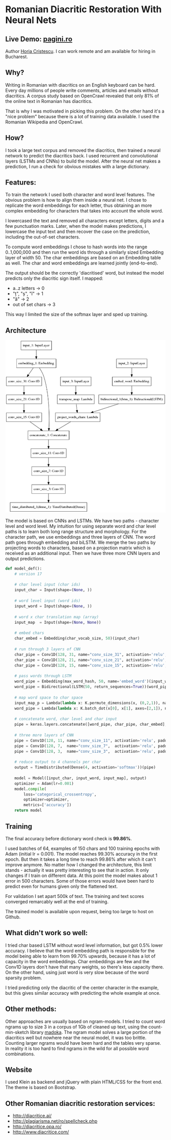 # Romanian Diacritic Restoration With Neural Nets

## Live Demo: [pagini.ro](http://pagini.ro/)

Author [Horia Cristescu](mailto:horia.cristescu@gmail.com). I can work remote and am available for hiring in Bucharest.

## Why?

Writing in Romanian with diacritics on an English keyboard can be hard. Every day millions of people write comments, articles and emails without diacritics. A corpus study based on OpenCrawl revealed that only 81% of the online text in Romanian has diacritics.

That is why I was motivated in picking this problem. On the other hand it's a "nice problem" because there is a lot of training data available. I used the Romanian Wikipedia and OpenCrawl.
 
## How?

I took a large text corpus and removed the diacritics, then trained a neural network to predict the diacritics back. I used recurrent and convolutional layers (LSTMs and CNNs) to build the model. After the neural net makes a prediction, I run a check for obvious mistakes with a large dictionary.

## Features:

To train the network I used both character and word level features. The obvious problem is how to align them inside a neural net. I chose to replicate the word embeddings for each letter, thus obtaining an more complex embedding for characters that takes into account the whole word. 

I lowercased the text and removed all characters except letters, digits and a few punctuation marks. Later, when the model makes predictions, I lowercase the input text and then recover the case on the prediction, including the out-of-set characters.

To compute word embeddings I chose to hash words into the range 0..1,000,000 and then run the word ids through a similarly sized Embedding layer of width 50. The char embeddings are based on an Embedding table as well. The char and word embeddings are learned jointly (end-to-end).

The output should be the correctly 'diacritised' word, but instead the model predicts only the diacritic sign itself. I mapped:

- a..z letters -> 0
- "ț", "ș", "î" -> 1 
- "ă" -> 2
- out of set chars -> 3

This way I limited the size of the softmax layer and sped up training.

## Architecture

<img src="app/model.png?raw=true" width="508">

The model is based on CNNs and LSTMs. We have two paths - character level and word level. My intuition for using separate word and char level paths is to learn both long range structure and morphology. For the character path, we use embeddings and three layers of CNN. The word path goes through embedding and biLSTM. We merge the two paths by projecting words to characters, based on a projection matrix which is received as an additional input. Then we have three more CNN layers and output predictions. 

```python
def model_def():
    # version 17

    # char level input (char ids)
    input_char = Input(shape=(None, ))
    
    # word level input (word ids)
    input_word = Input(shape=(None, ))
    
    # word x char translation map (array)
    input_map  = Input(shape=(None, None))

    # embed chars
    char_embed = Embedding(char_vocab_size, 50)(input_char)

    # run through 3 layers of CNN
    char_pipe = Conv1D(128, 31, name="conv_size_31", activation='relu', padding='same')(char_embed)
    char_pipe = Conv1D(128, 21, name="conv_size_21", activation='relu', padding='same')(char_pipe)
    char_pipe = Conv1D(128, 15, name="conv_size_15", activation='relu', padding='same')(char_pipe)

    # pass words through LSTM
    word_pipe = Embedding(max_word_hash, 50, name='embed_word')(input_word)
    word_pipe = Bidirectional(LSTM(50, return_sequences=True))(word_pipe) # (None, 27, 100)

    # map word space to char space
    input_map_p = Lambda(lambda x: K.permute_dimensions(x, (0,2,1)), name='transpose_map')(input_map)
    word_pipe = Lambda(lambda x: K.batch_dot(x[0], x[1], axes=[2,1]), name='project_words_chars')([input_map_p, word_pipe])

    # concatenate word, char level and char input
    pipe = keras.layers.concatenate([word_pipe, char_pipe, char_embed], axis=-1)

    # three more layers of CNN
    pipe = Conv1D(128, 11, name="conv_size_11", activation='relu', padding='same')(pipe)
    pipe = Conv1D(128, 7,  name="conv_size_7",  activation='relu', padding='same')(pipe)
    pipe = Conv1D(128, 3,  name="conv_size_3",  activation='relu', padding='same')(pipe)

    # reduce output to 4 channels per char
    output = TimeDistributed(Dense(4, activation='softmax'))(pipe)

    model = Model([input_char, input_word, input_map], output)
    optimizer = Adam(lr=0.001)
    model.compile(
        loss='categorical_crossentropy',
        optimizer=optimizer,
        metrics=['accuracy'])
    return model
```

## Training

The final accuracy before dictionary word check is **99.86%**.

I used batches of 64, examples of 150 chars and 100 training epochs with Adam (initial lr = 0.001). The model reaches 99.30% accuracy in the first epoch. But then it takes a long time to reach 99.86% after which it can't improve anymore. No matter how I changed the architecture, this limit stands - actually it was pretty interesting to see that in action. It only changes if I train on different data. At this point the model makes about 1 error in 500 characters. Some of those errors would have been hard to predict even for humans given only the flattened text.

For validation I set apart 500k of text. The training and text scores converged remarcably well at the end of training.

The trained model is available upon request, being too large to host on Github.

## What didn't work so well:

I tried char based LSTM without word level information, but got 0.5% lower accuracy. I believe that the word embedding path is responsible for the model being able to learn from 99.70% upwards, because it has a lot of capacity in the word embeddings. Char embeddings are few and the Conv1D layers don't have that many weights, so there's less capacity there. On the other hand, using just word is very slow because of the word sparsity problem.

I tried predicting only the diacritic of the center character in the example, but this gives similar accuracy with predicting the whole example at once.

## Other methods:

Other approaches are usually based on ngram-models. I tried to count word ngrams up to size 3 in a corpus of 1Gb of cleaned up text, using the count-min-sketch library [madoka](https://github.com/ikegami-yukino/madoka-python). The ngram model solves a large portion of the diacritics well but nowhere near the neural model, it was too brittle. Counting larger ngrams would have been hard and the tables very sparse. In reality it is too hard to find ngrams in the wild for all possible word combinations.

## Website

I used Klein as backend and jQuery with plain HTML/CSS for the front end. The theme is based on Bootstrap.

## Other Romanian diacritic restoration services:
- http://diacritice.ai/
- http://plagiarisma.net/ro/spellcheck.php
- http://diacritice.opa.ro/
- http://www.diacritice.com/

